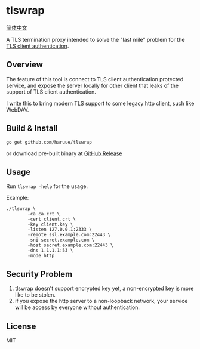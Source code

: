 tlswrap
==========
[简体中文](README-zh_cn.md)

A TLS termination proxy intended to solve the "last mile" problem for the
[TLS client authentication](https://blog.cloudflare.com/introducing-tls-client-auth/).


## Overview

The feature of this tool is connect to TLS client authentication protected
service, and expose the server locally for other client that leaks of the
support of TLS client authentication.

I write this to bring modern TLS support to some legacy http client, such like
WebDAV.


## Build & Install

```
go get github.com/haruue/tlswrap
```

or download pre-built binary at
[GitHub Release](https://github.com/haruue/tlswrap/releases/latest)

## Usage

Run `tlswrap -help` for the usage.

Example:

```shell
./tlswrap \
        -ca ca.crt \
        -cert client.crt \
        -key client.key \
        -listen 127.0.0.1:2333 \
        -remote ssl.example.com:22443 \
        -sni secret.example.com \
        -host secret.example.com:22443 \
        -dns 1.1.1.1:53 \
        -mode http
```


## Security Problem

1. tlswrap doesn't support encrypted key yet, a non-encrypted key is more like
   to be stolen.
2. if you expose the http server to a non-loopback network, your service will
   be access by everyone without authentication.


## License

MIT


